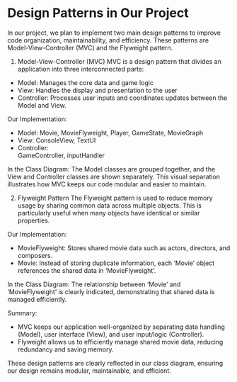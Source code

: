# Design Patterns in Our Project

In our project, we plan to implement two main design patterns to improve code organization, maintainability, and efficiency. These patterns are Model-View-Controller (MVC) and the Flyweight pattern.

1. Model-View-Controller (MVC)
MVC is a design pattern that divides an application into three interconnected parts:
- Model:
  Manages the core data and game logic
- View:
  Handles the display and presentation to the user
- Controller:
  Processes user inputs and coordinates updates between the Model and View.

Our Implementation:
- Model:
  Movie, MovieFlyweight, Player, GameState, MovieGraph
- View:
  ConsoleView, TextUI
- Controller:  
  GameController, inputHandler

In the Class Diagram:
The Model classes are grouped together, and the View and Controller classes are shown separately. This visual separation illustrates how MVC keeps our code modular and easier to maintain.

2. Flyweight Pattern
The Flyweight pattern is used to reduce memory usage by sharing common data across multiple objects. This is particularly useful when many objects have identical or similar properties.

Our Implementation:
- MovieFlyweight:
  Stores shared movie data such as actors, directors, and composers.
- Movie:
  Instead of storing duplicate information, each ‘Movie’ object references the shared data in ‘MovieFlyweight’.

In the Class Diagram:
The relationship between ‘Movie’ and ‘MovieFlyweight’ is clearly indicated, demonstrating that shared data is managed efficiently.

Summary:
- MVC keeps our application well-organized by separating data handling (Model), user interface (View), and user input/logic (Controller).  
- Flyweight allows us to efficiently manage shared movie data, reducing redundancy and saving memory.

These design patterns are clearly reflected in our class diagram, ensuring our design remains modular, maintainable, and efficient.
